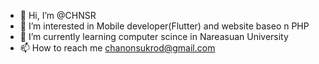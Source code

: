 - 👋 Hi, I’m @CHNSR
- 👀 I’m interested in Mobile developer(Flutter) and website baseo n PHP 
- 🌱 I’m currently learning computer scince in Nareasuan University
- 📫 How to reach me chanonsukrod@gmail.com

<!---
CHNSR/CHNSR is a ✨ special ✨ repository because its `README.md` (this file) appears on your GitHub profile.
You can click the Preview link to take a look at your changes.
--->
